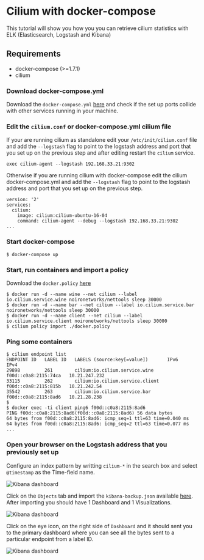 # Cilium with docker-compose

This tutorial will show you how you you can retrieve cilium statistics with ELK
(Elasticsearch, Logstash and Kibana)

## Requirements

 - docker-compose (>=1.7.1)
 - cilium

### Download docker-compose.yml

Download the `docker-compose.yml` [here](docker-compose.yml) and check if the set up ports
collide with other services running in your machine.

### Edit the `cilium.conf` or docker-compose.yml cilium file

If your are running cilium as standalone edit your `/etc/init/cilium.conf` file
and add the `--logstash` flag to point to the logstash address and port that you set up on the
previous step and after editing restart the `cilium` service.

```
exec cilium-agent --logstash 192.168.33.21:9302
```

Otherwise if you are running cilium with docker-compose edit the cilium docker-compose.yml
and add the `--logstash` flag to point to the logstash address and port that you set up on the
previous step.

```
version: '2'
services:
  cilium:
    image: cilium:cilium-ubuntu-16-04
    command: cilium-agent --debug --logstash 192.168.33.21:9302
...
```

### Start docker-compose

```
$ docker-compose up
```

### Start, run containers and import a policy

Download the `docker.policy` [here](../docker-compose/docker.policy)

```
$ docker run -d --name wine --net cilium --label io.cilium.service.wine noironetworks/nettools sleep 30000
$ docker run -d --name bar --net cilium --label io.cilium.service.bar noironetworks/nettools sleep 30000
$ docker run -d --name client --net cilium --label io.cilium.service.client noironetworks/nettools sleep 30000
$ cilium policy import ./docker.policy
```

### Ping some containers

```
$ cilium endpoint list
ENDPOINT ID   LABEL ID   LABELS (source:key[=value])       IPv6                   IPv4
29898         261        cilium:io.cilium.service.wine     f00d::c0a8:2115:74ca   10.21.247.232
33115         262        cilium:io.cilium.service.client   f00d::c0a8:2115:815b   10.21.242.54
35542         263        cilium:io.cilium.service.bar      f00d::c0a8:2115:8ad6   10.21.28.238
$
$ docker exec -ti client ping6 f00d::c0a8:2115:8ad6
PING f00d::c0a8:2115:8ad6(f00d::c0a8:2115:8ad6) 56 data bytes
64 bytes from f00d::c0a8:2115:8ad6: icmp_seq=1 ttl=63 time=0.040 ms
64 bytes from f00d::c0a8:2115:8ad6: icmp_seq=2 ttl=63 time=0.077 ms
...
```

### Open your browser on the Logstash address that you previously set up

Configure an index pattern by writting `cilium-*` in the search box and select `@timestamp`
as the Time-field name.

![Kibana dashboard](cilium-elk-1.png)

Click on the `Objects` tab and import the `kibana-backup.json` available [here](kibana-backup.json).
After importing you should have 1 Dashboard and 1 Visualizations.

![Kibana dashboard](cilium-elk-2.png)

Click on the eye icon, on the right side of `Dashboard` and it should sent you to the
primary dashboard where you can see all the bytes sent to a particular endpoint from a label ID.

![Kibana dashboard](cilium-elk-3.png)
